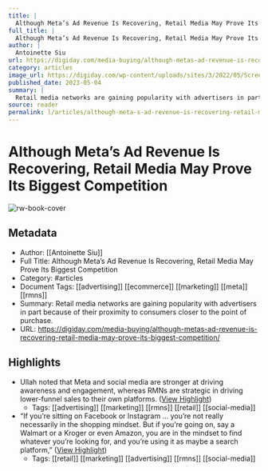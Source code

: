 ```yaml
---
title: |
  Although Meta’s Ad Revenue Is Recovering, Retail Media May Prove Its Biggest Competition
full_title: |
  Although Meta’s Ad Revenue Is Recovering, Retail Media May Prove Its Biggest Competition
author: |
  Antoinette Siu
url: https://digiday.com/media-buying/although-metas-ad-revenue-is-recovering-retail-media-may-prove-its-biggest-competition/
category: articles
image_url: https://digiday.com/wp-content/uploads/sites/3/2022/05/Screen-Shot-2022-05-24-at-7.02.10-PM.png
published_date: 2023-05-04
summary: |
  Retail media networks are gaining popularity with advertisers in part because of their proximity to consumers closer to the point of purchase.
source: reader
permalink: l/articles/although-meta-s-ad-revenue-is-recovering-retail-media-may-prove-its-biggest-competition
---
```

# Although Meta’s Ad Revenue Is Recovering, Retail Media May Prove Its Biggest Competition

![rw-book-cover](https://digiday.com/wp-content/uploads/sites/3/2022/05/Screen-Shot-2022-05-24-at-7.02.10-PM.png)

## Metadata
- Author: [[Antoinette Siu]]
- Full Title: Although Meta’s Ad Revenue Is Recovering, Retail Media May Prove Its Biggest Competition
- Category: #articles
- Document Tags: [[advertising]] [[ecommerce]] [[marketing]] [[meta]] [[rmns]] 
- Summary: Retail media networks are gaining popularity with advertisers in part because of their proximity to consumers closer to the point of purchase.
- URL: https://digiday.com/media-buying/although-metas-ad-revenue-is-recovering-retail-media-may-prove-its-biggest-competition/

## Highlights
- Ullah noted that Meta and social media are stronger at driving awareness and engagement, whereas RMNs are strategic in driving lower-funnel sales to their own platforms. ([View Highlight](https://read.readwise.io/read/01h1kfr04deqpp2z6qdvae0ppa))
    - Tags: [[advertising]] [[marketing]] [[rmns]] [[retail]] [[social-media]] 
- “If you’re sitting on Facebook or Instagram … you’re not really necessarily in the shopping mindset. But if you’re going on, say a Walmart or a Kroger or even Amazon, you are in the mindset to find whatever you’re looking for, and you’re using it as maybe a search platform,” ([View Highlight](https://read.readwise.io/read/01h1kfs4d4f6ydcxqaag4xpxe0))
    - Tags: [[retail]] [[marketing]] [[advertising]] [[rmns]] [[social-media]] 


